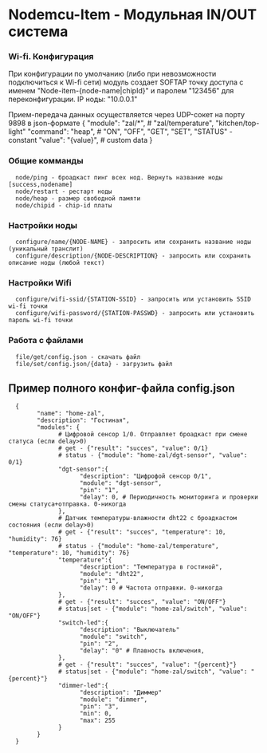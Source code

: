 # Nodemcu-Item - Модульная IN/OUT система 

### Wi-fi. Конфигурация
При конфигурации по умолчанию (либо при невозможности подключиться к Wi-fi сети) модуль создает SOFTAP точку доступа с именем "Node-item-{node-name|chipId}" и паролем "123456" для переконфигурации. IP ноды: "10.0.0.1"

Прием-передача данных осуществляется через UDP-сокет на порту 9898 в json-формате
      {
            "module": "zal/*", # "zal/temperature", "kitchen/top-light"
            "command": "heap", # "ON", "OFF", "GET", "SET", "STATUS" - constant
            "value": "{value}",
            # custom data
      }

### Общие комманды
      node/ping - броадкаст пинг всех нод. Вернуть название ноды [success,nodename]
      node/restart - рестарт ноды
      node/heap - размер свободной памяти
      node/chipid - chip-id платы

### Настройки ноды
      configure/name/{NODE-NAME} - запросить или сохранить название ноды (уникальный транслит)
      configure/description/{NODE-DESCRIPTION} - запросить или сохранить описание ноды (любой текст)

### Настройки Wifi
      configure/wifi-ssid/{STATION-SSID} - запросить или установить SSID wi-fi точки
      configure/wifi-password/{STATION-PASSWD} - запросить или установить пароль wi-fi точки
      
### Работа с файлами
      file/get/config.json - скачать файл
      file/set/config.json/{data} - загрузить файл

## Пример полного конфиг-файла config.json
      {
            "name": "home-zal",
            "description": "Гостиная",
            "modules": {
                  # Цифровой сенсор 1/0. Отправляет броадкаст при смене статуса (если delay>0)
                  # get - {"result": "succes", "value": 0/1}
                  # status - {"module": "home-zal/dgt-sensor", "value": 0/1}
                  "dgt-sensor":{
                        "description": "Цифрофой сенсор 0/1",
                        "module": "dgt-sensor",
                        "pin": "1",
                        "delay": 0, # Периодичность мониторинга и проверки смены статуса+отправка. 0-никогда
                  },
                  # Датчик температуры-влажности dht22 с броадкастом состояния (если delay>0)
                  # get - {"result": "succes", "temperature": 10, "humidity": 76}
                  # status - {"module": "home-zal/temperature", "temperature": 10, "humidity": 76}
                  "temperature":{
                        "description": "Температура в гостиной",
                        "module": "dht22",
                        "pin": "1",
                        "delay": 0 # Частота отправки. 0-никогда
                  },
                  # get - {"result": "succes", "value": "ON/OFF"}
                  # status|set - {"module": "home-zal/switch", "value": "ON/OFF"}
                  "switch-led":{
                        "description": "Выключатель"
                        "module": "switch",
                        "pin": "2",
                        "delay": "0" # Плавность включения,
                  },
                  # get - {"result": "succes", "value": "{percent}"}
                  # status|set - {"module": "home-zal/switch", "value": "{percent}"}
                  "dimmer-led":{
                        "description": "Диммер"
                        "module": "dimmer",
                        "pin": "3",
                        "min": 0,
                        "max": 255
                  }
            }
      }
